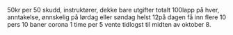 50kr per 50 skudd, instruktører, dekke bare utgifter totalt 100lapp på hver, anntakelse, ønnskelig på lørdag eller søndag helst 12på dagen
få inn flere
10 pers
10 baner corona
1 time per 5
vente tidlogst til midten av oktober 8.
